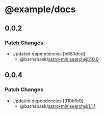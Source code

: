 # @example/docs

## 0.0.2

### Patch Changes

- Updated dependencies [b683dcd]
  - @barnabask/astro-minisearch@2.0.0

## 0.0.4

### Patch Changes

- Updated dependencies [310bfb9]
  - @barnabask/astro-minisearch@1.1.1
